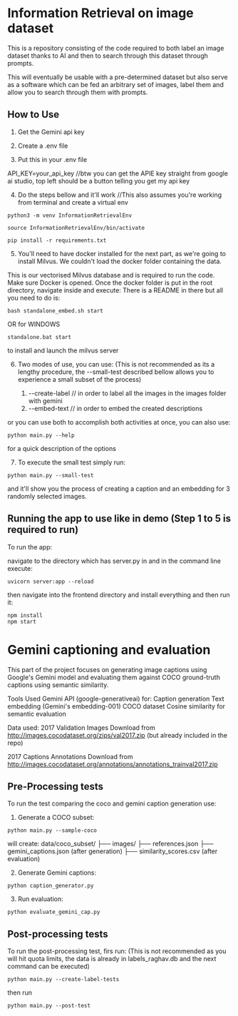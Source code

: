 # Information Retrieval on image dataset

This is a repository consisting of the code required to both label an image dataset thanks to AI and 
then to search through this dataset through prompts.

This will eventually be usable with a pre-determined dataset but also serve as a software which can be fed
an arbitrary set of images, label them and allow you to search through them with prompts.

## How to Use

1. Get the Gemini api key

2. Create a .env file

3. Put this in your .env file

API_KEY=your_api_key  //btw you can get the APIE key straight from google ai studio, top left should be a button telling you get my api key

4. Do the steps bellow and it'll work //This also assumes you're working from terminal and create a virtual env

```
python3 -m venv InformationRetrievalEnv

source InformationRetrievalEnv/bin/activate

pip install -r requirements.txt
```


5. You'll need to have docker installed for the next part, as we're going to install Milvus. We couldn't load the docker folder containing the data.

This is our vectorised Milvus database and is required to run the code.
Make sure Docker is opened.
Once the docker folder is put in the root directory, navigate inside and execute:
There is a README in there but all you need to do is:
```
bash standalone_embed.sh start 
```
OR for WINDOWS
```
standalone.bat start
```
to install and launch the milvus server

6. Two modes of use, you can use: (This is not recommended as its a lengthy procedure, the --small-test described bellow allows you to experience a small subset of the process)

    1. --create-label // in order to label all the images in the images folder with gemini 
    2. --embed-text // in order to embed the created descriptions

or you can use both to accomplish both activities at once, you can also use:
```
python main.py --help
```
for a quick description of the options

7. To execute the small test simply run:
```
python main.py --small-test
```
and it'll show you the process of creating a caption and an embedding for 3 randomly selected images.

## Running the app to use like in demo (Step 1 to 5 is required to run)

To run the app:

navigate to the directory which has server.py in and in the command line execute:
```
uvicorn server:app --reload
```

then navigate into the frontend directory and install everything and then run it:
```
npm install
npm start
```

# Gemini captioning and evaluation
This part of the project focuses on generating image captions using Google's Gemini model and evaluating them against COCO ground-truth captions using semantic similarity.

Tools Used
Gemini API (google-generativeai) for:
Caption generation
Text embedding (Gemini's embedding-001)
COCO dataset
Cosine similarity for semantic evaluation

Data used:
2017 Validation Images
Download from http://images.cocodataset.org/zips/val2017.zip (but already included in the repo)

2017 Captions Annotations
Download from http://images.cocodataset.org/annotations/annotations_trainval2017.zip


## Pre-Processing tests

To run the test comparing the coco and gemini caption generation use:
1. Generate a COCO subset:
```
python main.py --sample-coco
```

will create:
data/coco_subset/
├── images/
├── references.json
├── gemini_captions.json (after generation)
├── similarity_scores.csv (after evaluation)

2. Generate Gemini captions:
```
python caption_generator.py
```

3. Run evaluation:
```
python evaluate_gemini_cap.py
```

## Post-processing tests

To run the post-processing test, firs run: (This is not recommended as you will hit quota limits, the data is already in labels_raghav.db and the next command can be executed)
```
python main.py --create-label-tests
```
then run
```
python main.py --post-test
```
